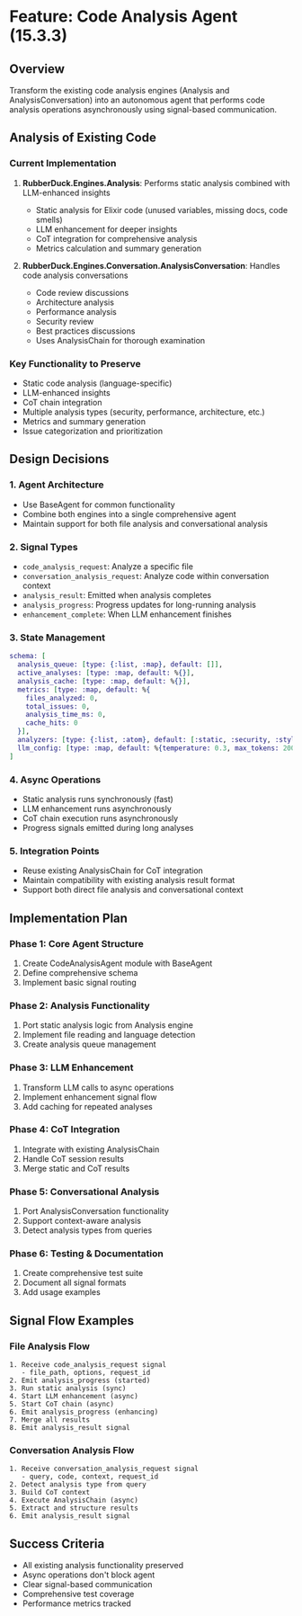 # Feature: Code Analysis Agent (15.3.3)

## Overview

Transform the existing code analysis engines (Analysis and AnalysisConversation) into an autonomous agent that performs code analysis operations asynchronously using signal-based communication.

## Analysis of Existing Code

### Current Implementation
1. **RubberDuck.Engines.Analysis**: Performs static analysis combined with LLM-enhanced insights
   - Static analysis for Elixir code (unused variables, missing docs, code smells)
   - LLM enhancement for deeper insights
   - CoT integration for comprehensive analysis
   - Metrics calculation and summary generation

2. **RubberDuck.Engines.Conversation.AnalysisConversation**: Handles code analysis conversations
   - Code review discussions
   - Architecture analysis
   - Performance analysis
   - Security review
   - Best practices discussions
   - Uses AnalysisChain for thorough examination

### Key Functionality to Preserve
- Static code analysis (language-specific)
- LLM-enhanced insights
- CoT chain integration
- Multiple analysis types (security, performance, architecture, etc.)
- Metrics and summary generation
- Issue categorization and prioritization

## Design Decisions

### 1. Agent Architecture
- Use BaseAgent for common functionality
- Combine both engines into a single comprehensive agent
- Maintain support for both file analysis and conversational analysis

### 2. Signal Types
- `code_analysis_request`: Analyze a specific file
- `conversation_analysis_request`: Analyze code within conversation context
- `analysis_result`: Emitted when analysis completes
- `analysis_progress`: Progress updates for long-running analysis
- `enhancement_complete`: When LLM enhancement finishes

### 3. State Management
```elixir
schema: [
  analysis_queue: [type: {:list, :map}, default: []],
  active_analyses: [type: :map, default: %{}],
  analysis_cache: [type: :map, default: %{}],
  metrics: [type: :map, default: %{
    files_analyzed: 0,
    total_issues: 0,
    analysis_time_ms: 0,
    cache_hits: 0
  }],
  analyzers: [type: {:list, :atom}, default: [:static, :security, :style]],
  llm_config: [type: :map, default: %{temperature: 0.3, max_tokens: 2000}]
]
```

### 4. Async Operations
- Static analysis runs synchronously (fast)
- LLM enhancement runs asynchronously
- CoT chain execution runs asynchronously
- Progress signals emitted during long analyses

### 5. Integration Points
- Reuse existing AnalysisChain for CoT integration
- Maintain compatibility with existing analysis result format
- Support both direct file analysis and conversational context

## Implementation Plan

### Phase 1: Core Agent Structure
1. Create CodeAnalysisAgent module with BaseAgent
2. Define comprehensive schema
3. Implement basic signal routing

### Phase 2: Analysis Functionality
1. Port static analysis logic from Analysis engine
2. Implement file reading and language detection
3. Create analysis queue management

### Phase 3: LLM Enhancement
1. Transform LLM calls to async operations
2. Implement enhancement signal flow
3. Add caching for repeated analyses

### Phase 4: CoT Integration
1. Integrate with existing AnalysisChain
2. Handle CoT session results
3. Merge static and CoT results

### Phase 5: Conversational Analysis
1. Port AnalysisConversation functionality
2. Support context-aware analysis
3. Detect analysis types from queries

### Phase 6: Testing & Documentation
1. Create comprehensive test suite
2. Document all signal formats
3. Add usage examples

## Signal Flow Examples

### File Analysis Flow
```
1. Receive code_analysis_request signal
   - file_path, options, request_id
2. Emit analysis_progress (started)
3. Run static analysis (sync)
4. Start LLM enhancement (async)
5. Start CoT chain (async)
6. Emit analysis_progress (enhancing)
7. Merge all results
8. Emit analysis_result signal
```

### Conversation Analysis Flow
```
1. Receive conversation_analysis_request signal
   - query, code, context, request_id
2. Detect analysis type from query
3. Build CoT context
4. Execute AnalysisChain (async)
5. Extract and structure results
6. Emit analysis_result signal
```

## Success Criteria
- All existing analysis functionality preserved
- Async operations don't block agent
- Clear signal-based communication
- Comprehensive test coverage
- Performance metrics tracked